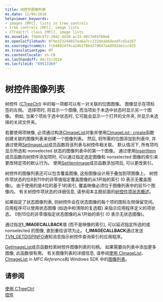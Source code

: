 ```yaml
---
title: 树控件图像列表
ms.date: 11/04/2016
helpviewer_keywords:
- images [MFC], lists in tree controls
- tree controls [MFC], image lists
- CTreeCtrl class [MFC], image lists
ms.assetid: f560c4f2-20d2-4d28-ac33-4017e65fb0a6
ms.openlocfilehash: 8f9e323244657ea6a7cc132deab6deedfcd1a167
ms.sourcegitcommit: fcb48824f9ca24b1f8bd37d647a4d592de1cc925
ms.translationtype: MT
ms.contentlocale: zh-CN
ms.lasthandoff: 08/15/2019
ms.locfileid: "69513369"
---
```

# <a name="tree-control-image-lists"></a>树控件图像列表

树控件 ([CTreeCtrl](../mfc/reference/ctreectrl-class.md)) 中的每一项都可以有一对关联的位图图像。 图像显示在项标签的左侧。 选择项时, 将显示一个图像, 而当项处于未选中状态时显示另一个图像。 例如, 当某个项处于选中状态时, 它可能会显示一个打开的文件夹, 并显示未选择的关闭文件夹。

若要使用项映像, 必须通过构造[CImageList](../mfc/reference/cimagelist-class.md)对象并使用[CImageList:: create](../mfc/reference/cimagelist-class.md#create)函数创建关联的图像列表来创建一个图像列表。 然后, 将所需的位图添加到列表中, 并通过使用[SetImageList](../mfc/reference/ctreectrl-class.md#setimagelist)成员函数将该列表与树控件相关联。 默认情况下, 所有项均显示所选和 nonselected 状态的图像列表中的第一个图像。 通过使用[InsertItem](../mfc/reference/ctreectrl-class.md#insertitem)成员函数向树控件添加项时, 可以通过指定选定图像和 nonselected 图像的索引来更改特定项的默认行为。 使用[SetItemImage](../mfc/reference/ctreectrl-class.md#setitemimage)成员函数添加项后, 可以更改索引。

树控件的图像列表还可以包含覆盖图像, 这些图像设计用于叠加到项图像上。 树控件项状态的位8到11中的非零值指定覆盖图像的从1开始的索引 (0 表示无覆盖图像)。 由于使用的是4位的基于1的索引, 覆盖映像必须位于图像列表中的前15个图像内。 有关树控件项状态的详细信息, 请参阅本主题前面的[树控件项状态概述](../mfc/tree-control-item-states-overview.md)。

如果指定了状态图像列表, 则树控件会在状态图像的每个项的图标左侧保留空间。 应用程序可以使用状态图像 (如选中和清除的复选框) 来指示应用程序定义的项状态。 0到15位的非零值指定状态图像的从1开始的索引 (0 表示无状态图像)。

通过指定**I_IMAGECALLBACK**值 (而不是映像的索引), 可以延迟指定所选的或 nonselected 的图像, 直到重绘该项为止。 **I_IMAGECALLBACK**通过发送[TVN_GETDISPINFO](/windows/win32/Controls/tvn-getdispinfo)通知消息指示树控件查询索引的应用程序。

[GetImageList](../mfc/reference/ctreectrl-class.md#getimagelist)成员函数检索树控件图像列表的句柄。 如果需要向列表中添加更多图像, 此函数很有用。 有关图像列表的详细信息, 请参阅[使用 CImageList](../mfc/using-cimagelist.md)、 [CImageList](../mfc/reference/cimagelist-class.md) in *MFC Reference*和 Windows SDK 中的[图像列表](/windows/win32/controls/image-lists)。

## <a name="see-also"></a>请参阅

[使用 CTreeCtrl](../mfc/using-ctreectrl.md)<br/>
[控件](../mfc/controls-mfc.md)
